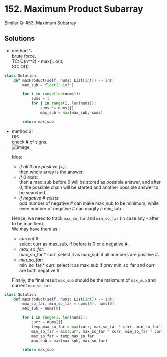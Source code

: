 # 152. Maximum Product Subarray

Similar Q: #53. Maximum Subarray

## Solutions
- method 1:\
brute force.  
TC: O(n**2) - max(): o(n)\
SC: O(1)

```python
class Solution:
    def maxProduct(self, nums: List[int]) -> int:
        max_sub = float('-inf')

        for i in range(len(nums)):
            sums = 1
            for j in range(i, len(nums)):
                sums *= nums[j]
                max_sub = max(max_sub, sums)

        return max_sub
```

- method 2:\
  DP:\
  check # of signs.\
![image](https://user-images.githubusercontent.com/51430523/149061491-1b7023ff-4436-4935-b054-c5d035328f04.png)

  Idea:
  - *if all # are positive (+)*: \
    then whole array is the answer.
  - *if 0 exits*:\
    then a max_sub before 0 will be stored as possible answer, and after 0, the possible chain will be started and another possible answer to be searched.
  - *if negative # exists*: \
    odd number of negative # can make max_sub to be minimum; while even number of negative # can magify a min_sub.

  Hence, we need to track `max_so_far` and `min_so_far` (in case any - after to be manified).\
  We may have them as :
  - *current #*: \
    select curr as max_sub, if before is 0 or a negative #.
  - *max_so_far*:\
    max_so_far * curr. select it as max_sub if all numbers are positive #.
  - *min_so_far*: \
    min_so_far * curr. select it as max_sub if prev min_so_far and curr are both negative #.
    
  Finally, the final result `max_sub` should be the maixmum of `max_sub` and current `max_so_far`.

```python
class Solution:
    def maxProduct(self, nums: List[int]) -> int:
        max_so_far, min_so_far = nums[0], nums[0]
        max_sub = nums[0]

        for i in range(1, len(nums)):
            curr = nums[i]
            temp_max_so_far = max(curr, max_so_far * curr, min_so_far * curr)
            min_so_far = min(curr, max_so_far * curr, min_so_far * curr)
            max_so_far = temp_max_so_far
            max_sub = max(max_sub, max_so_far)

        return max_sub
```
